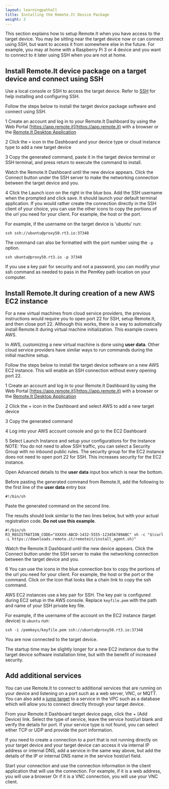 ```yaml
---
layout: learningpathall
title: Installing the Remote.It Device Package
weight: 3
---
```


This section explains how to setup Remote.It when you have access to the target device. You may be sitting near the target device now or can connect using SSH, but want to access it from somewhere else in the future. For example, you may at home with a Raspberry Pi 3 or 4 device and you want to connect to it later using SSH when you are not at home.

## Install Remote.It device package on a target device and connect using SSH

Use a local console or SSH to access the target device. Refer to [SSH](/install-guides/ssh/) for help installing and configuring SSH.

Follow the steps below to install the target device package software and connect using SSH.

1 Create an account and log in to your Remote.It Dashboard by using the Web Portal [https://app.remote.it](https://app.remote.it) with a browser or the [Remote.It Desktop Application](https://link.remote.it/download/desktop)

2 Click the `+` icon in the Dashboard and your device type or cloud instance type to add a new target device

3 Copy the generated command, paste it in the target device terminal or SSH terminal, and press return to execute the command to install.

Watch the Remote.It Dashboard until the new device appears. Click the Connect button under the SSH server to make the networking connection between the target device and you.

4 Click the Launch icon on the right in the blue box. Add the SSH username when the prompted and click save. It should launch your default terminal application. If you would rather create the connection directly in the SSH client of your choice, you can use the other icons to copy the portions of the url you need for your client. For example, the host or the port.

For example, if the username on the target device is 'ubuntu' run:

```console
ssh ssh://ubuntu@proxy50.rt3.io:37348
```

The command can also be formatted with the port number using the `-p` option.

```console
ssh ubuntu@proxy50.rt3.io -p 37348
```

If you use a key pair for security and not a password, you can modify your ssh command as needed to pass in the PemKey path location on your computer.

## Install Remote.It during creation of a new AWS EC2 instance

For a new virtual machines from cloud service providers, the previous instructions would require you to open port 22 for SSH, setup Remote.It, and then close port 22. Although this works, there is a way to automatically install Remote.It during virtual machine initialization. This example covers AWS.

In AWS, customizing a new virtual machine is done using **user data**. Other cloud service providers have similar ways to run commands during the initial machine setup.

Follow the steps below to install the target device software on a new AWS EC2 instance. This will enable an SSH connection without every opening port 22.

1 Create an account and log in to your Remote.It Dashboard by using the Web Portal [https://app.remote.it](https://app.remote.it) with a browser or the [Remote.It Desktop Application](https://link.remote.it/download/desktop)

2 Click the + icon in the Dashboard and select AWS to add a new target device

3 Copy the generated command

4 Log into your AWS account console and go to the EC2 Dashboard

5 Select Launch Instance and setup your configurations for the instance
NOTE: You do not need to allow SSH traffic, you can select a Security Group with no inbound public rules. The security group for the EC2 instance does not need to open port 22 for SSH. This increases security for the EC2 instance.

Open Advanced details to the **user data** input box which is near the bottom.

Before pasting the generated command from Remote.It, add the following to the first line of the **user data** entry box

```console
#!/bin/sh
```

Paste the generated command on the second line.

The results should look similar to the two lines below, but with your actual registration code. **Do not use this example**.

```output
#!/bin/sh
R3_REGISTRATION_CODE="XXXXX-ABCD-1432-5555-123456789ABC" sh -c "$(curl -L https://downloads.remote.it/remoteit/install_agent.sh)"
```

Watch the Remote.It Dashboard until the new device appears. Click the Connect button under the SSH server to make the networking connection between the target device and you.

6 You can use the icons in the blue connection box to copy the portions of the url you need for your client. For example, the host or the port or the command. Click on the icon that looks like a chain link to copy the ssh command.

AWS EC2 instances use a key pair for SSH. The key pair is configured during EC2 setup in the AWS console. Replace `keyfile.pem` with the path and name of your SSH private key file.

For example, if the username of the account on the EC2 instance (target device) is `ubuntu` run:
```console
ssh -i /pemkeys/keyfile.pem ssh://ubuntu@proxy50.rt3.io:37348
```
You are now connected to the target device.

The startup time may be slightly longer for a new EC2 instance due to the target device software installation time, but with the benefit of increased security.

## Add additional services

You can use Remote.It to connect to additional services that are running on your device and listening on a port such as a web server, VNC, or MQTT. You can also add a [jump target](https://link.remote.it/support/jumpbox) to a service in the VPC such as a database which will allow you to connect directly through your target device.

From your Remote.It Dashboard target device page, click the + (Add Device) link. Select the type of service, leave the service host/url blank and verify the details for port. If your service type is not found, you can select either TCP or UDP and provide the port information.

If you need to create a connection to a port that is not running directly on your target device and your target device can access it via internal IP address or internal DNS, add a service in the same way above, but add the details of the IP or internal DNS name in the service host/url field.

Start your connection and use the connection information in the client application that will use the connection. For example, if it is a web address, you will use a browser Or if it is a VNC connection, you will use your VNC client.
